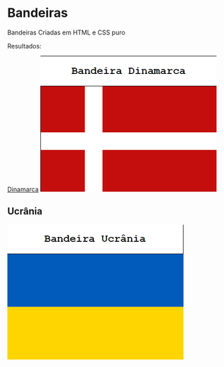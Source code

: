 # Bandeiras
Bandeiras Criadas em HTML e CSS puro

Resultados:

<a href='Bandeiras/Imagens/dinamarca.png'>Dinamarca</a>
<img src='Bandeiras/Imagens/dinamarca.png'>

<h2>Ucrânia</h2>
<img src='Bandeiras/Imagens/ucrania.png'>
